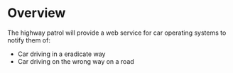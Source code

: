 # Overview

The highway patrol will provide a web service for car operating systems to notify them of:

- Car driving in a eradicate way
- Car driving on the wrong way on a road
